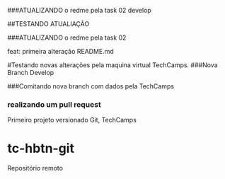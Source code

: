 
###ATUALIZANDO o redme pela task 02 develop



##TESTANDO ATUALIAÇÃO

###ATUALIZANDO o redme pela task 02

feat: primeira alteração README.md


#Testando novas alterações pela maquina virtual TechCamps.
###Nova Branch Develop

###Comitando nova branch com dados pela TechCamps

### realizando um pull request
Primeiro projeto versionado Git, TechCamps
# tc-hbtn-git
Repositório remoto
